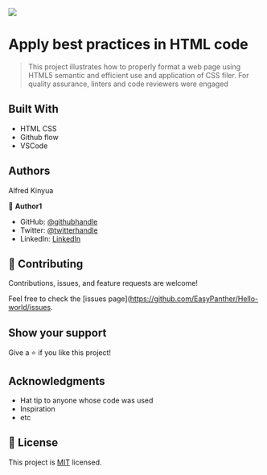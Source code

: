 ![](https://img.shields.io/badge/Microverse-blueviolet)

# Apply best practices in HTML code

> This project illustrates how to properly format a web page using HTML5 semantic and efficient use and application of CSS filer.
For quality assurance, linters and code reviewers were engaged 



## Built With

- HTML CSS
- Github flow
- VSCode

## Authors
Alfred Kinyua

👤 **Author1**

- GitHub: [@githubhandle](https://github.com/EasyPanther/)
- Twitter: [@twitterhandle](@alfkinyua)
- LinkedIn: [LinkedIn](linkedin.com/in/alfred-kinyua-25927a64)


## 🤝 Contributing

Contributions, issues, and feature requests are welcome!

Feel free to check the [issues page](https://github.com/EasyPanther/Hello-world/issues.

## Show your support

Give a ⭐️ if you like this project!

## Acknowledgments

- Hat tip to anyone whose code was used
- Inspiration
- etc

## 📝 License

This project is [MIT](./MIT.md) licensed.
